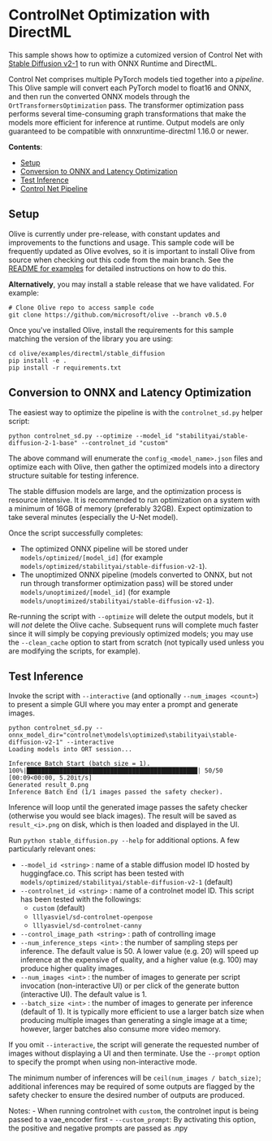 # ControlNet Optimization with DirectML <!-- omit in toc -->

This sample shows how to optimize a cutomized version of Control Net with [Stable Diffusion v2-1](https://huggingface.co/stabilityai/stable-diffusion-2-1-base) to run with ONNX Runtime and DirectML.

Control Net comprises multiple PyTorch models tied together into a *pipeline*. This Olive sample will convert each PyTorch model to float16 and ONNX, and then run the converted ONNX models through the `OrtTransformersOptimization` pass. The transformer optimization pass performs several time-consuming graph transformations that make the models more efficient for inference at runtime. Output models are only guaranteed to be compatible with onnxruntime-directml 1.16.0 or newer.

**Contents**:
- [Setup](#setup)
- [Conversion to ONNX and Latency Optimization](#conversion-to-onnx-and-latency-optimization)
- [Test Inference](#test-inference)
- [Control Net Pipeline](#stable-diffusion-pipeline)

## Setup

Olive is currently under pre-release, with constant updates and improvements to the functions and usage. This sample code will be frequently updated as Olive evolves, so it is important to install Olive from source when checking out this code from the main branch. See the [README for examples](https://github.com/microsoft/Olive/blob/main/examples/README.md#important) for detailed instructions on how to do this.

**Alternatively**, you may install a stable release that we have validated. For example:

```
# Clone Olive repo to access sample code
git clone https://github.com/microsoft/olive --branch v0.5.0
```

Once you've installed Olive, install the requirements for this sample matching the version of the library you are using:
```
cd olive/examples/directml/stable_diffusion
pip install -e .
pip install -r requirements.txt
```

## Conversion to ONNX and Latency Optimization
The easiest way to optimize the pipeline is with the `controlnet_sd.py` helper script:

```
python controlnet_sd.py --optimize --model_id "stabilityai/stable-diffusion-2-1-base" --controlnet_id "custom"
```

The above command will enumerate the `config_<model_name>.json` files and optimize each with Olive, then gather the optimized models into a directory structure suitable for testing inference.

The stable diffusion models are large, and the optimization process is resource intensive. It is recommended to run optimization on a system with a minimum of 16GB of memory (preferably 32GB). Expect optimization to take several minutes (especially the U-Net model).

Once the script successfully completes:
- The optimized ONNX pipeline will be stored under `models/optimized/[model_id]` (for example `models/optimized/stabilityai/stable-diffusion-v2-1`).
- The unoptimized ONNX pipeline (models converted to ONNX, but not run through transformer optimization pass) will be stored under `models/unoptimized/[model_id]` (for example `models/unoptimized/stabilityai/stable-diffusion-v2-1`).

Re-running the script with `--optimize` will delete the output models, but it will *not* delete the Olive cache. Subsequent runs will complete much faster since it will simply be copying previously optimized models; you may use the `--clean_cache` option to start from scratch (not typically used unless you are modifying the scripts, for example).

## Test Inference
Invoke the script with `--interactive` (and optionally `--num_images <count>`) to present a simple GUI where you may enter a prompt and generate images.

```
python controlnet_sd.py --onnx_model_dir="controlnet\models\optimized\stabilityai\stable-diffusion-v2-1" --interactive
Loading models into ORT session...

Inference Batch Start (batch size = 1).
100%|███████████████████████████████████████████████| 50/50 [00:09<00:00, 5.20it/s]
Generated result_0.png
Inference Batch End (1/1 images passed the safety checker).

```

Inference will loop until the generated image passes the safety checker (otherwise you would see black images). The result will be saved as `result_<i>.png` on disk, which is then loaded and displayed in the UI.

Run `python stable_diffusion.py --help` for additional options. A few particularly relevant ones:
- `--model_id <string>` : name of a stable diffusion model ID hosted by huggingface.co. This script has been tested with `models/optimized/stabilityai/stable-diffusion-v2-1` (default)
- `--controlnet_id <string>` : name of a controlnet model ID. This script has been tested with the followings:
	- `custom` (default)
	- `lllyasviel/sd-controlnet-openpose` 
	- `lllyasviel/sd-controlnet-canny` 
- `--control_image_path <string>` : path of controlling image
- `--num_inference_steps <int>` : the number of sampling steps per inference. The default value is 50. A lower value (e.g. 20) will speed up inference at the expensive of quality, and a higher value (e.g. 100) may produce higher quality images.
- `--num_images <int>` : the number of images to generate per script invocation (non-interactive UI) or per click of the generate button (interactive UI). The default value is 1.
- `--batch_size <int>` : the number of images to generate per inference (default of 1). It is typically more efficient to use a larger batch size when producing multiple images than generating a single image at a time; however, larger batches also consume more video memory.

If you omit `--interactive`, the script will generate the requested number of images without displaying a UI and then terminate. Use the `--prompt` option to specify the prompt when using non-interactive mode.

The minimum number of inferences will be `ceil(num_images / batch_size)`; additional inferences may be required of some outputs are flagged by the safety checker to ensure the desired number of outputs are produced.

Notes: 
	- When running controlnet with `custom`, the controlnet input is being passed to a vae_encoder first
	- `--custom_prompt`: By activating this option, the positive and negative prompts are passed as .npy

```
